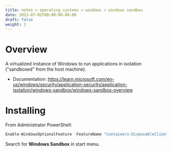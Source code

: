 ```yaml
---
title: notes > operating systems > windows > windows sandbox
date: 2023-07-02T00:00:00-06:00
draft: false
weight: 1
---
```


# Overview
A virtualized instance of Windows to run applications in isolation ("sandboxed" from the host machine).
- Documentation: https://learn.microsoft.com/en-us/windows/security/application-security/application-isolation/windows-sandbox/windows-sandbox-overview

# Installing
From Administrator PowerShell:
```powershell
Enable-WindowsOptionalFeature -FeatureName "Containers-DisposableClientVM" -All -Online
```

Search for **Windows Sandbox** in start menu.
